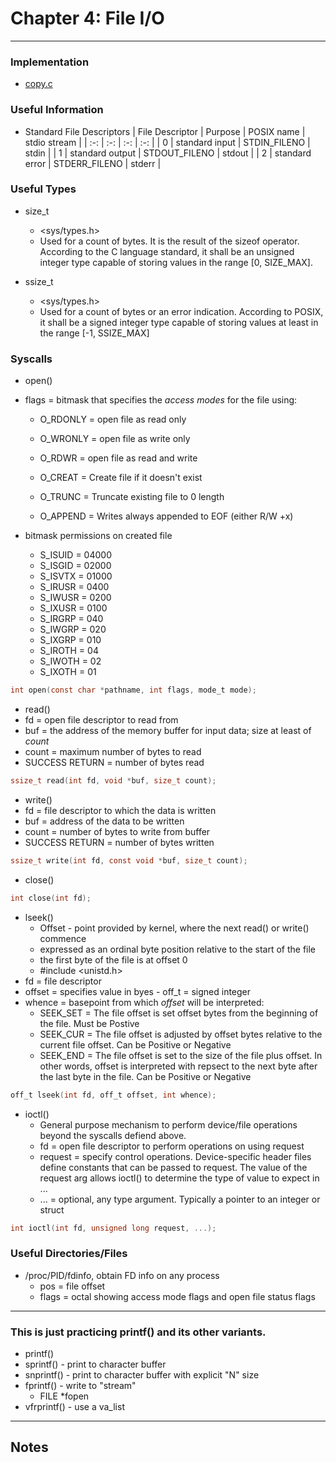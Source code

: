 # Chapter 4: File I/O 

---

### Implementation
* [copy.c](copy.c)


### Useful Information
* Standard File Descriptors
| File Descriptor | Purpose         | POSIX name    | stdio stream |
| :-:             | :-:             | :-:           | :-:          |
| 0               | standard input  | STDIN_FILENO  | stdin        |
| 1               | standard output | STDOUT_FILENO | stdout       |
| 2               | standard error  | STDERR_FILENO | stderr       |


### Useful Types
* size_t
	* <sys/types.h>
	* Used  for a  count of bytes. It is the result of the sizeof operator. According to the C language standard, it shall be an unsigned integer type capable of storing values in the range [0, SIZE_MAX].

* ssize_t
	* <sys/types.h>
	* Used for a count of bytes or an error indication.
According to POSIX, it shall be a signed integer type capable of storing values at least in the range [-1, SSIZE_MAX]



### Syscalls
* open()
* flags = bitmask that specifies the _access modes_ for the file using:
	* O_RDONLY	= open file as read only
	* O_WRONLY	= open file as write only
	* O_RDWR	= open file as read and write
 
	* O_CREAT	= Create file if it doesn't exist
	* O_TRUNC	= Truncate existing file to 0 length
	* O_APPEND	= Writes always appended to EOF (either R/W +x)
 
* bitmask permissions on created file
	* S_ISUID	= 04000
	* S_ISGID	= 02000
	* S_ISVTX	= 01000
	* S_IRUSR	= 0400
	* S_IWUSR	= 0200
	* S_IXUSR	= 0100
	* S_IRGRP	= 040
	* S_IWGRP	= 020
	* S_IXGRP	= 010
	* S_IROTH	= 04
	* S_IWOTH	= 02
	* S_IXOTH	= 01
```c
int open(const char *pathname, int flags, mode_t mode);
```

* read()
* fd = open file descriptor to read from
* buf = the address of the memory buffer for input data; size at least of _count_
* count = maximum number of bytes to read
* SUCCESS RETURN = number of bytes read
```c
ssize_t read(int fd, void *buf, size_t count);
```

* write()
* fd = file descriptor to which the data is written
* buf = address of the data to be written
* count = number of bytes to write from buffer
* SUCCESS RETURN = number of bytes written
```c
ssize_t write(int fd, const void *buf, size_t count);
```

* close()
```c
int close(int fd);
```

* lseek()
	* Offset - point provided by kernel, where the next read() or write() commence
	* expressed as an ordinal byte position relative to the start of the file
	* the first byte of the file is at offset 0
	* #include <unistd.h>
* fd = file descriptor
* offset = specifies value in byes - off_t = signed integer
* whence = basepoint from which _offset_ will be interpreted:
	* SEEK_SET = The file offset is set offset bytes from the beginning of the file. Must be Postive
	* SEEK_CUR = The file offset is adjusted by offset bytes relative to the current file offset. Can be Positive or Negative
	* SEEK_END = The file offset is set to the size of the file plus offset. In other words, offset is interpreted with repsect to the next byte after the last byte in the file. Can be Positive or Negative
```c
off_t lseek(int fd, off_t offset, int whence);
```


* ioctl()
	* General purpose mechanism to perform device/file operations beyond the syscalls defiend above.
	* fd = open file descriptor to perform operations on using request
	* request = specify control operations. Device-specific header files define constants that can be passed to request. The value of the request arg allows ioctl() to determine the type of value to expect in ...
	* ... = optional, any type argument. Typically a pointer to an integer or struct
```c
int ioctl(int fd, unsigned long request, ...);
```       


### Useful Directories/Files
* /proc/PID/fdinfo, obtain FD info on any process
	* pos = file offset
	* flags = octal showing access mode flags and open file status flags





---
### This is just practicing printf() and its other variants.
* printf()
* sprintf() - print to character buffer
* snprintf() - print to character buffer with explicit "N" size
* fprintf() - write to "stream"
	* FILE *fopen
* vfrprintf() - use a va_list


---

## Notes


